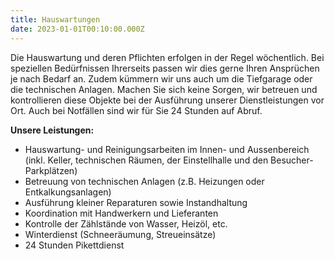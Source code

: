 ```yaml
---
title: Hauswartungen
date: 2023-01-01T00:10:00.000Z
---
```


Die Hauswartung und deren Pflichten erfolgen in der Regel wöchentlich. Bei speziellen Bedürfnissen Ihrerseits passen wir dies gerne Ihren Ansprüchen je nach Bedarf an. Zudem kümmern wir uns auch um die Tiefgarage oder die technischen Anlagen. Machen Sie sich keine Sorgen, wir betreuen und kontrollieren diese Objekte bei der Ausführung unserer Dienstleistungen vor Ort. Auch bei Notfällen sind wir für Sie 24 Stunden auf Abruf.

**Unsere Leistungen:**

* Hauswartung- und Reinigungsarbeiten im Innen- und Aussenbereich
(inkl. Keller, technischen Räumen, der Einstellhalle und den Besucher-Parkplätzen)
* Betreuung von technischen Anlagen (z.B. Heizungen oder Entkalkungsanlagen)
* Ausführung kleiner Reparaturen sowie Instandhaltung
* Koordination mit Handwerkern und Lieferanten
* Kontrolle der Zählstände von Wasser, Heizöl, etc.
* Winterdienst (Schneeräumung, Streueinsätze)
* 24 Stunden Pikettdienst
